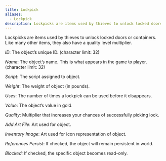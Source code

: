 ```yaml
---
title: Lockpick
aliases:
  - Lockpick
description: Lockpicks are items used by thieves to unlock locked doors or containers.
---
```

Lockpicks are items used by thieves to unlock locked doors or containers. Like many other items, they also have a quality level multiplier.

_ID_: The object’s unique ID. (character limit: 32)

_Name_: The object’s name. This is what appears in the game to player. (character limit: 32)

_Script_: The script assigned to object.

_Weight_: The weight of object (in pounds).

_Uses_: The number of times a lockpick can be used before it disappears.

_Value_: The object’s value in gold.

_Quality_: Multiplier that increases your chances of successfully picking lock.

_Add Art File_: Art used for object.

_Inventory Image_: Art used for icon representation of object.

_References Persist_: If checked, the object will remain persistent in world.

_Blocked:_ If checked, the specific object becomes read-only.
